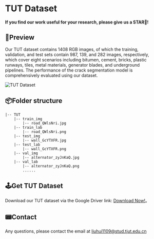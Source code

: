 # TUT Dataset

**If you find our work useful for your research, please give us a STAR🌟!**

## 👀Preview

Our TUT dataset contains 1408 RGB images, of which the training, validation, and test sets contain 987, 139, and 282 images, respectively, which cover eight scenarios including bitumen, cement, bricks, plastic runways, tiles, metal materials, generator blades, and underground pipelines. The performance of the crack segmentation model is comprehensively evaluated using our dataset.

![TUT Dataset](./Preview.png)

## 📦Folder structure

```
|-- TUT
    |-- train_img
		|-- road_QWlsNri.jpg
    |-- train_lab
		|-- road_QWlsNri.png
    |-- test_img
		|-- wall_GcYTXFR.jpg
    |-- test_lab
		|-- wall_GcYTXFR.png
    |-- val_img
		|-- alternator_zyJnKaQ.jpg
    |-- val_lab
		|-- alternator_zyJnKaQ.png
        ......
```

## 🕹️Get TUT Dataset

Download our TUT dataset via the Google Driver link: [Download Now!](https://drive.google.com/file/d/1A-LOJzY-KLsrNCBF8MerqflGCKoiBKF-/view "TUT")。


## 📟Contact

Any questions, please contact the email at liuhui1109@stud.tjut.edu.cn


